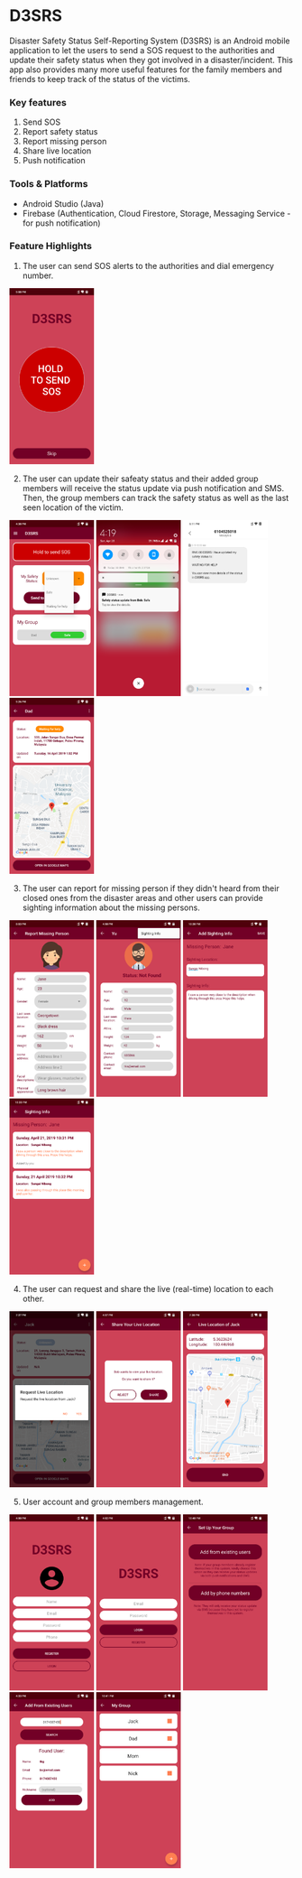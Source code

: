 # D3SRS
Disaster Safety Status Self-Reporting System (D3SRS) is an Android mobile application to let the users to send a SOS request to the authorities and update their safety status when they got involved in a disaster/incident. This app also provides many more useful features for the family members and friends to keep track of the status of the victims.

### Key features
1. Send SOS
2. Report safety status
3. Report missing person
4. Share live location
5. Push notification

### Tools & Platforms
- Android Studio (Java)
- Firebase (Authentication, Cloud Firestore, Storage, Messaging Service - for push notification)

### Feature Highlights


1. The user can send SOS alerts to the authorities and dial emergency number.

<img src="https://github.com/Skai2104/D3SRS/blob/master/Screenshots/start_screen.png" width="150">

2. The user can update their safeaty status and their added group members will receive the status update via push notification and SMS. Then, the group members can track the safety status as well as the last seen location of the victim.

<img src="https://github.com/Skai2104/D3SRS/blob/master/Screenshots/safety_status.png" width="150"> <img src="https://github.com/Skai2104/D3SRS/blob/master/Screenshots/status_notification.png" width="150"> <img src="https://github.com/Skai2104/D3SRS/blob/master/Screenshots/sms.png" width="150"> <img src="https://github.com/Skai2104/D3SRS/blob/master/Screenshots/status_details.png" width="150">

3. The user can report for missing person if they didn't heard from their closed ones from the disaster areas and other users can provide sighting information about the missing persons.

<img src="https://github.com/Skai2104/D3SRS/blob/master/Screenshots/report_missing_person.png" width="150"> <img src="https://github.com/Skai2104/D3SRS/blob/master/Screenshots/missing_person_details.png" width="150"> <img src="https://github.com/Skai2104/D3SRS/blob/master/Screenshots/add_sighting_info.png" width="150"> <img src="https://github.com/Skai2104/D3SRS/blob/master/Screenshots/sighting_info_list.png" width="150">

4. The user can request and share the live (real-time) location to each other.

<img src="https://github.com/Skai2104/D3SRS/blob/master/Screenshots/request_live_location.png" width="150"> <img src="https://github.com/Skai2104/D3SRS/blob/master/Screenshots/share_reject_live_location.png" width="150"> <img src="https://github.com/Skai2104/D3SRS/blob/master/Screenshots/live_location.png" width="150">

5. User account and group members management.

<img src="https://github.com/Skai2104/D3SRS/blob/master/Screenshots/registration.png" width="150"> <img src="https://github.com/Skai2104/D3SRS/blob/master/Screenshots/login.png" width="150"> <img src="https://github.com/Skai2104/D3SRS/blob/master/Screenshots/add_member.png" width="150"> <img src="https://github.com/Skai2104/D3SRS/blob/master/Screenshots/add_group.png" width="150"> <img src="https://github.com/Skai2104/D3SRS/blob/master/Screenshots/member_list.png" width="150">

